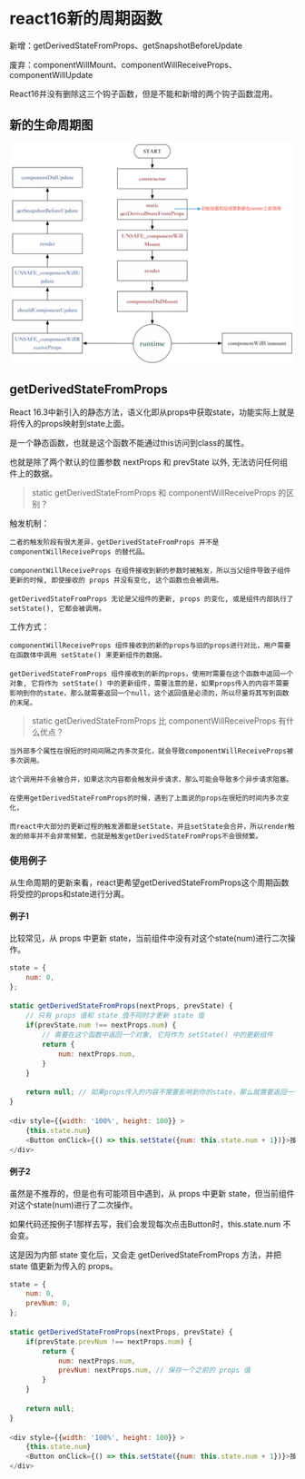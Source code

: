 # react16新的周期函数
新增：getDerivedStateFromProps、getSnapshotBeforeUpdate

废弃：componentWillMount、componentWillReceiveProps、componentWillUpdate

React16并没有删除这三个钩子函数，但是不能和新增的两个钩子函数混用。

## 新的生命周期图
![life](../imgs/lifeCycle.png)

## getDerivedStateFromProps
React 16.3中新引入的静态方法，语义化即从props中获取state，功能实际上就是将传入的props映射到state上面。

是一个静态函数，也就是这个函数不能通过this访问到class的属性。

也就是除了两个默认的位置参数 nextProps 和 prevState 以外, 无法访问任何组件上的数据。

> static getDerivedStateFromProps 和 componentWillReceiveProps 的区别？

触发机制：
    
    二者的触发阶段有很大差异，getDerivedStateFromProps 并不是 componentWillReceiveProps 的替代品。
    
    componentWillReceiveProps 在组件接收到新的参数时被触发，所以当父组件导致子组件更新的时候, 即使接收的 props 并没有变化, 这个函数也会被调用。

    getDerivedStateFromProps 无论是父组件的更新, props 的变化, 或是组件内部执行了 setState(), 它都会被调用。

工作方式：
    
    componentWillReceiveProps 组件接收到的新的props与旧的props进行对比，用户需要在函数体中调用 setState() 来更新组件的数据。
    
    getDerivedStateFromProps 组件接收到的新的props，使用时需要在这个函数中返回一个对象, 它将作为 setState() 中的更新组件，需要注意的是，如果props传入的内容不需要影响到你的state，那么就需要返回一个null，这个返回值是必须的，所以尽量将其写到函数的末尾。    
    
> static getDerivedStateFromProps 比 componentWillReceiveProps 有什么优点？    

    当外部多个属性在很短的时间间隔之内多次变化，就会导致componentWillReceiveProps被多次调用。
    
    这个调用并不会被合并，如果这次内容都会触发异步请求，那么可能会导致多个异步请求阻塞。
    
    在使用getDerivedStateFromProps的时候，遇到了上面说的props在很短的时间内多次变化，
    
    而react中大部分的更新过程的触发源都是setState，并且setState会合并，所以render触发的频率并不会非常频繁，也就是触发getDerivedStateFromProps不会很频繁。
    
### 使用例子
从生命周期的更新来看，react更希望getDerivedStateFromProps这个周期函数将受控的props和state进行分离。

#### 例子1
比较常见，从 props 中更新 state，当前组件中没有对这个state(num)进行二次操作。
```js
state = {
    num: 0,
};

static getDerivedStateFromProps(nextProps, prevState) {
    // 只有 props 值和 state 值不同时才更新 state 值
    if(prevState.num !== nextProps.num) {
        // 需要在这个函数中返回一个对象, 它将作为 setState() 中的更新组件
        return {
            num: nextProps.num,
        }
    }

    return null; // 如果props传入的内容不需要影响到你的state，那么就需要返回一个null，这个返回值是必须的，所以尽量将其写到函数的末尾
}

<div style={{width: '100%', height: 100}} >
    {this.state.num}
    <Button onClick={() => this.setState({num: this.state.num + 1})}>按钮</Button>
</div>
```

#### 例子2
虽然是不推荐的，但是也有可能项目中遇到，从 props 中更新 state，但当前组件对这个state(num)进行了二次操作。

如果代码还按例子1那样去写，我们会发现每次点击Button时，this.state.num 不会变。

这是因为内部 state 变化后，又会走 getDerivedStateFromProps 方法，并把 state 值更新为传入的 props。
```js
state = {
    num: 0,
    prevNum: 0,
};

static getDerivedStateFromProps(nextProps, prevState) {
    if(prevState.prevNum !== nextProps.num) {
        return {
            num: nextProps.num,
            prevNum: nextProps.num, // 保存一个之前的 props 值
        }
    }

    return null;
}

<div style={{width: '100%', height: 100}} >
    {this.state.num}
    <Button onClick={() => this.setState({num: this.state.num + 1})}>按钮</Button>
</div>
```
